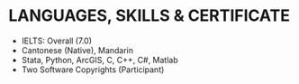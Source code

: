 # LANGUAGES, SKILLS & CERTIFICATE 

- IELTS: Overall (7.0) 
- Cantonese (Native), Mandarin 
- Stata, Python, ArcGIS, C, C++, C#, Matlab 
- Two Software Copyrights (Participant) 